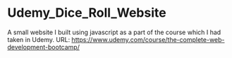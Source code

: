 # Udemy_Dice_Roll_Website
A small website I built using javascript as a part of the course which I had taken in Udemy. URL: https://www.udemy.com/course/the-complete-web-development-bootcamp/
